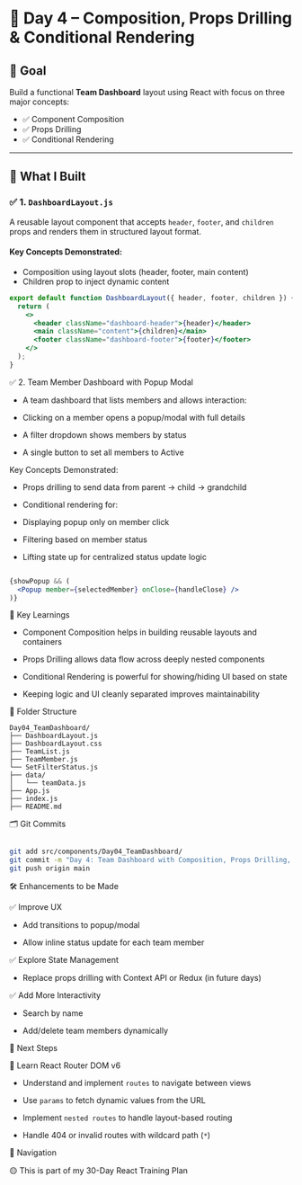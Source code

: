 # 📘 Day 4 – Composition, Props Drilling & Conditional Rendering

## 🎯 Goal  
Build a functional **Team Dashboard** layout using React with focus on three major concepts:
- ✅ Component Composition  
- ✅ Props Drilling  
- ✅ Conditional Rendering

---

## 🧩 What I Built

### ✅ 1. `DashboardLayout.js`  
A reusable layout component that accepts `header`, `footer`, and `children` props and renders them in structured layout format.

#### Key Concepts Demonstrated:
- Composition using layout slots (header, footer, main content)
- Children prop to inject dynamic content

```jsx
export default function DashboardLayout({ header, footer, children }) {
  return (
    <>
      <header className="dashboard-header">{header}</header>
      <main className="content">{children}</main>
      <footer className="dashboard-footer">{footer}</footer>
    </>
  );
}
```

✅ 2. Team Member Dashboard with Popup Modal
- A team dashboard that lists members and allows interaction:

- Clicking on a member opens a popup/modal with full details

- A filter dropdown shows members by status

- A single button to set all members to Active

Key Concepts Demonstrated:

- Props drilling to send data from parent → child → grandchild

- Conditional rendering for:

- Displaying popup only on member click

- Filtering based on member status

- Lifting state up for centralized status update logic

```jsx

{showPopup && (
  <Popup member={selectedMember} onClose={handleClose} />
)}
```

🧠 Key Learnings

- Component Composition helps in building reusable layouts and containers

- Props Drilling allows data flow across deeply nested components

- Conditional Rendering is powerful for showing/hiding UI based on state

- Keeping logic and UI cleanly separated improves maintainability

📁 Folder Structure

```text
Day04_TeamDashboard/
├── DashboardLayout.js
├── DashboardLayout.css
├── TeamList.js
├── TeamMember.js
└── SetFilterStatus.js
├── data/
│   └── teamData.js
├── App.js
├── index.js
├── README.md
```

🗂️ Git Commits

```bash

git add src/components/Day04_TeamDashboard/
git commit -m "Day 4: Team Dashboard with Composition, Props Drilling, Conditional Rendering"
git push origin main
```
🛠 Enhancements to be Made

✅ Improve UX

- Add transitions to popup/modal

- Allow inline status update for each team member

✅ Explore State Management

- Replace props drilling with Context API or Redux (in future days)

✅ Add More Interactivity

- Search by name

- Add/delete team members dynamically

📌 Next Steps

🎯 Learn React Router DOM v6  

- Understand and implement `routes` to navigate between views  

- Use `params` to fetch dynamic values from the URL  

- Implement `nested routes` to handle layout-based routing  

- Handle 404 or invalid routes with wildcard path (`*`)  

🔗 Navigation

🟡 This is part of my 30-Day React Training Plan


